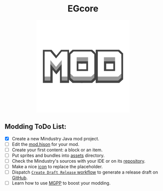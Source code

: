 <div align = center>

# EGcore

![Mod Icon](icon.png)

</div>

## Modding ToDo List:

- [x] Create a new Mindustry Java mod project.
- [ ] Edit the [mod.hjson](mod.hjson) for your mod.
- [ ] Create your first content: a block or an item.
- [ ] Put sprites and bundles into [assets](assets) directory.
- [ ] Check the Mindustry's sources with your IDE or on its [repository](https://github.com/Anuken/Mindustry).
- [ ] Make a nice [icon](icon.png) to replace the placeholder.
- [ ] Dispatch [`Create Draft Release` workflow](https://github.com/mobbywuziawa/EGcore/actions/workflows/ReleaseDraft.yaml) to generate a release draft on [GitHub](https://github.com/mobbywuziawa/EGcore/releases).
- [ ] Learn how to use [MGPP](https://plumygames.github.io/mgpp/) to boost your modding.
